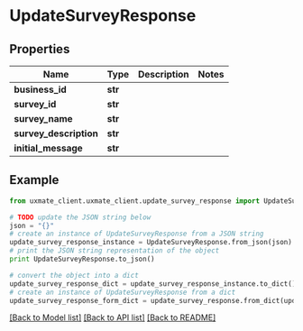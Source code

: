 # UpdateSurveyResponse


## Properties
Name | Type | Description | Notes
------------ | ------------- | ------------- | -------------
**business_id** | **str** |  | 
**survey_id** | **str** |  | 
**survey_name** | **str** |  | 
**survey_description** | **str** |  | 
**initial_message** | **str** |  | 

## Example

```python
from uxmate_client.uxmate_client.update_survey_response import UpdateSurveyResponse

# TODO update the JSON string below
json = "{}"
# create an instance of UpdateSurveyResponse from a JSON string
update_survey_response_instance = UpdateSurveyResponse.from_json(json)
# print the JSON string representation of the object
print UpdateSurveyResponse.to_json()

# convert the object into a dict
update_survey_response_dict = update_survey_response_instance.to_dict()
# create an instance of UpdateSurveyResponse from a dict
update_survey_response_form_dict = update_survey_response.from_dict(update_survey_response_dict)
```
[[Back to Model list]](../README.md#documentation-for-models) [[Back to API list]](../README.md#documentation-for-api-endpoints) [[Back to README]](../README.md)


